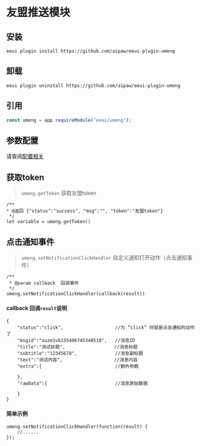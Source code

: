 # 友盟推送模块

## 安装

```shell script
eeui plugin install https://github.com/aipaw/eeui-plugin-umeng
```

## 卸载

```shell script
eeui plugin uninstall https://github.com/aipaw/eeui-plugin-umeng
```

## 引用

```js
const umeng = app.requireModule("eeui/umeng");
```

## 参数配置

请查阅[配置相关](https://eeui.app/guide/config.html)

## 获取token

> `umeng.getToken` 获取友盟token

```
/**
* @返回 {"status":"success", "msg":"", "token":"友盟token"}
 */
let variable = umeng.getToken()

```

## 点击通知事件

> `umeng.setNotificationClickHandler` 自定义通知打开动作（点击通知事件）

```
/**
 * @param callback  回调事件
 */
umeng.setNotificationClickHandler(callback(result))

```

#### callback 回调`result`说明

```
{
    "status":"click",                   //为 “click” 时就是点击通知的动作了
    "msgid":"uuze1vb155496745348510",   //消息ID
    "title":"测试标题",                  //消息标题
    "subtitle":"12345678",              //消息副标题
    "text":"测试内容",                   //消息内容
    "extra":{                           //额外参数

    },
    "rawData":{                         //消息原始数据

    }
}

```

#### 简单示例

```
umeng.setNotificationClickHandler(function(result) {
    //......
});
```

